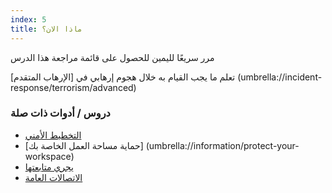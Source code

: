 ```yaml
---
index: 5
title: ماذا الان؟
---
```

مرر سريعًا لليمين للحصول على قائمة مراجعة هذا الدرس

تعلم ما يجب القيام به خلال هجوم إرهابي في [الإرهاب المتقدم] (umbrella://incident-response/terrorism/advanced)

### دروس / أدوات ذات صلة

*   [التخطيط الأمني](umbrella://assess-your-risk/security-planning)
*   [حماية مساحة العمل الخاصة بك] (umbrella://information/protect-your-workspace) 
*   [يجري متابعتها](umbrella://work/being-followed/beginner)
*   [الاتصالات العامة](umbrella://work/public-communications)